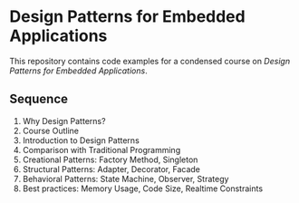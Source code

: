 # Design Patterns for Embedded Applications

This repository contains code examples for a condensed course on *Design Patterns for Embedded Applications*.



## Sequence

  01. Why Design Patterns?
  02. Course Outline
  03. Introduction to Design Patterns
  04. Comparison with Traditional Programming
  05. Creational Patterns: Factory Method, Singleton
  06. Structural Patterns: Adapter, Decorator, Facade
  07. Behavioral Patterns: State Machine, Observer, Strategy
  08. Best practices: Memory Usage, Code Size, Realtime Constraints
  